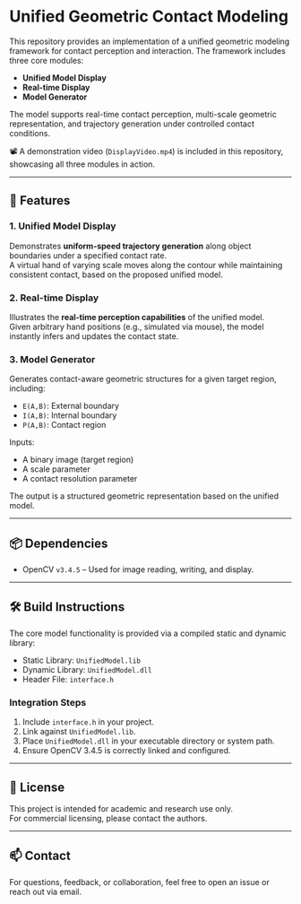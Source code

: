 # Unified Geometric Contact Modeling

This repository provides an implementation of a unified geometric modeling framework for contact perception and interaction. The framework includes three core modules:

- **Unified Model Display**
- **Real-time Display**
- **Model Generator**

The model supports real-time contact perception, multi-scale geometric representation, and trajectory generation under controlled contact conditions.

📽️ A demonstration video (`DisplayVideo.mp4`) is included in this repository, showcasing all three modules in action.

---

## 🔧 Features

### 1. Unified Model Display
Demonstrates **uniform-speed trajectory generation** along object boundaries under a specified contact rate.  
A virtual hand of varying scale moves along the contour while maintaining consistent contact, based on the proposed unified model.

### 2. Real-time Display
Illustrates the **real-time perception capabilities** of the unified model.  
Given arbitrary hand positions (e.g., simulated via mouse), the model instantly infers and updates the contact state.

### 3. Model Generator
Generates contact-aware geometric structures for a given target region, including:
- `E(A,B)`: External boundary  
- `I(A,B)`: Internal boundary  
- `P(A,B)`: Contact region  

Inputs:
- A binary image (target region)  
- A scale parameter  
- A contact resolution parameter  

The output is a structured geometric representation based on the unified model.

---

## 📦 Dependencies

- OpenCV `v3.4.5` – Used for image reading, writing, and display.

---

## 🛠 Build Instructions

The core model functionality is provided via a compiled static and dynamic library:

- Static Library: `UnifiedModel.lib`  
- Dynamic Library: `UnifiedModel.dll`  
- Header File: `interface.h`  

### Integration Steps

1. Include `interface.h` in your project.
2. Link against `UnifiedModel.lib`.
3. Place `UnifiedModel.dll` in your executable directory or system path.
4. Ensure OpenCV 3.4.5 is correctly linked and configured.

---

## 📄 License

This project is intended for academic and research use only.  
For commercial licensing, please contact the authors.

---

## 📫 Contact

For questions, feedback, or collaboration, feel free to open an issue or reach out via email.

